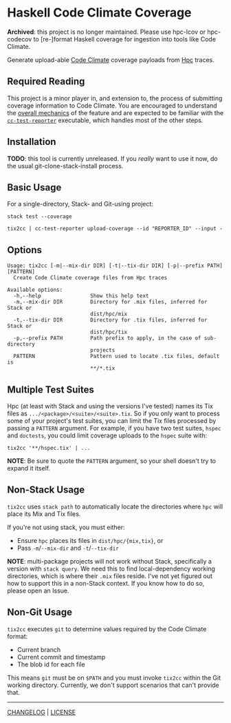 # Haskell Code Climate Coverage

**Archived**: this project is no longer maintained. Please use hpc-lcov or
hpc-codecov to [re-]format Haskell coverage for ingestion into tools like
Code Climate.

Generate upload-able [Code Climate][] coverage payloads from [Hpc][] traces.

[code climate]: https://codeclimate.com/
[hpc]: https://wiki.haskell.org/Haskell_program_coverage

## Required Reading

This project is a minor player in, and extension to, the process of submitting
coverage information to Code Climate. You are encouraged to understand the
[overall mechanics][overview] of the feature and are expected to be familiar
with the [`cc-test-reporter`][cc-test-reporter] executable, which handles most
of the other steps.

[overview]: https://docs.codeclimate.com/docs/configuring-test-coverage
[cc-test-reporter]: https://github.com/codeclimate/test-reporter#readme

## Installation

**TODO**: this tool is currently unreleased. If you *really* want to use it now,
do the usual git-clone-stack-install process.

## Basic Usage

For a single-directory, Stack- and Git-using project:

```console
stack test --coverage

tix2cc | cc-test-reporter upload-coverage --id "REPORTER_ID" --input -
```

## Options

```
Usage: tix2cc [-m|--mix-dir DIR] [-t|--tix-dir DIR] [-p|--prefix PATH] [PATTERN]
  Create Code Climate coverage files from Hpc traces

Available options:
  -h,--help                Show this help text
  -m,--mix-dir DIR         Directory for .mix files, inferred for Stack or
                           dist/hpc/mix
  -t,--tix-dir DIR         Directory for .tix files, inferred for Stack or
                           dist/hpc/tix
  -p,--prefix PATH         Path prefix to apply, in the case of sub-directory
                           projects
  PATTERN                  Pattern used to locate .tix files, default is
                           **/*.tix
```

## Multiple Test Suites

Hpc (at least with Stack and using the versions I've tested) names its Tix files
as `.../<package>/<suite>/<suite>.tix`. So if you only want to process some of
your project's test suites, you can limit the Tix files processed by passing a
`PATTERN` argument. For example, if you have two test suites, `hspec` and
`doctests`, you could limit coverage uploads to the `hspec` suite with:

```console
tix2cc '**/hspec.tix' | ...
```

**NOTE**: Be sure to quote the `PATTERN` argument, so your shell doesn't try to
expand it itself.

## Non-Stack Usage

`tix2cc` uses `stack path` to automatically locate the directories where `hpc`
will place its Mix and Tix files.

If you're not using stack, you must either:

- Ensure `hpc` places its files in `dist/hpc/{mix,tix}`, or
- Pass `-m`/`--mix-dir` and `-t`/`--tix-dir`

**NOTE**: multi-package projects will not work without Stack, specifically a
version with `stack query`. We need this to find local-dependency working
directories, which is where their `.mix` files reside. I've not yet figured out
how to support this in a non-Stack context. If you know how to do so, please
open an Issue.

## Non-Git Usage

`tix2cc` executes `git` to determine values required by the Code Climate format:

- Current branch
- Current commit and timestamp
- The blob id for each file

This means `git` must be on `$PATH` and you must invoke `tix2cc` within the Git
working directory. Currently, we don't support scenarios that can't provide
that.

---

[CHANGELOG](./CHANGELOG.md) | [LICENSE](./LICENSE)
